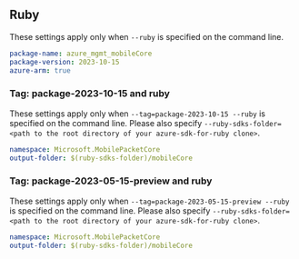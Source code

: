 ## Ruby

These settings apply only when `--ruby` is specified on the command line.

```yaml
package-name: azure_mgmt_mobileCore
package-version: 2023-10-15
azure-arm: true
```

### Tag: package-2023-10-15 and ruby

These settings apply only when `--tag=package-2023-10-15 --ruby` is specified on the command line.
Please also specify `--ruby-sdks-folder=<path to the root directory of your azure-sdk-for-ruby clone>`.

```yaml $(tag) == 'package-2023-10-15' && $(ruby)
namespace: Microsoft.MobilePacketCore
output-folder: $(ruby-sdks-folder)/mobileCore
```

### Tag: package-2023-05-15-preview and ruby

These settings apply only when `--tag=package-2023-05-15-preview --ruby` is specified on the command line.
Please also specify `--ruby-sdks-folder=<path to the root directory of your azure-sdk-for-ruby clone>`.

```yaml $(tag) == 'package-2023-05-15-preview' && $(ruby)
namespace: Microsoft.MobilePacketCore
output-folder: $(ruby-sdks-folder)/mobileCore
```
